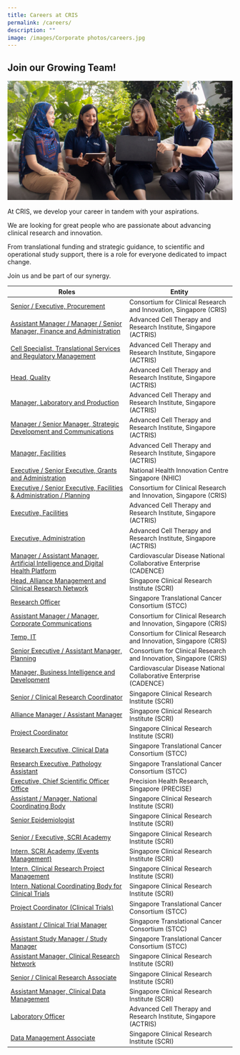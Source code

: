```yaml
---
title: Careers at CRIS
permalink: /careers/
description: ""
image: /images/Corporate photos/careers.jpg
---
```

## **Join our Growing Team!**

![](/images/Corporate%20photos/careers.jpg)

At CRIS, we develop your career in tandem with your aspirations.

We are looking for great people who are passionate about advancing clinical research and innovation.

From translational funding and strategic guidance, to scientific and operational study support, there is a role for everyone dedicated to impact change.

Join us and be part of our synergy.


| Roles | Entity |
| -------- | -------- |
[Senior / Executive, Procurement](/files/Careers/executive_snr%20executive,%20procurement.pdf) | Consortium for Clinical Research and Innovation, Singapore (CRIS) |
[Assistant Manager / Manager / Senior Manager, Finance and Administration](/files/Careers/am_mgr_sm,%20finance%20&%20admin%20(ft).pdf) | Advanced Cell Therapy and Research Institute, Singapore (ACTRIS)
[Cell Specialist, Translational Services and Regulatory Management](/files/Careers/cell%20specialist%20(manager_senior%20manager),%20tsrm.pdf) | Advanced Cell Therapy and Research Institute, Singapore (ACTRIS)
[Head, Quality](/files/Careers/head,%20quality.pdf) | Advanced Cell Therapy and Research Institute, Singapore (ACTRIS)
[Manager, Laboratory and Production](/files/Careers/lab%20manager.pdf) | Advanced Cell Therapy and Research Institute, Singapore (ACTRIS)
[Manager / Senior Manager, Strategic Development and Communications](/files/Careers/mgr_sm,%20sdc%20(bl).pdf) | Advanced Cell Therapy and Research Institute, Singapore (ACTRIS)
[Manager, Facilities](/files/Careers/facilities%20manager%20(actris).pdf) | Advanced Cell Therapy and Research Institute, Singapore (ACTRIS)
[Executive / Senior Executive, Grants and Administration](/files/Careers/sr_exec_grants%20and%20admin%20(nhic).pdf) | National Health Innovation Centre Singapore (NHIC)
[Executive / Senior Executive, Facilities & Administration / Planning](/files/Careers/facilites%20admin_planning%20(cris).pdf) | Consortium for Clinical Research and Innovation, Singapore (CRIS)
[Executive, Facilities](/files/Careers/executive,%20facilities%20(actris).pdf) | Advanced Cell Therapy and Research Institute, Singapore (ACTRIS)
[Executive, Administration](/files/Careers/executive,%20adminstration%20(actris).pdf) | Advanced Cell Therapy and Research Institute, Singapore (ACTRIS)
[Manager / Assistant Manager, Artificial Intelligence and Digital Health Platform](/files/Careers/manager_assistant%20manager,%20artificial%20intelligence%20and%20digital%20health%20platform%20(cadence).pdf) | Cardiovascular Disease National Collaborative Enterprise (CADENCE) |
[Head, Alliance Management and Clinical Research Network](/files/Careers/head,%20alliance%20management%20&%20clinical%20research%20network%20(scri).pdf) | Singapore Clinical Research Institute (SCRI) |
[Research Officer](/files/Careers/research%20officer%20(stcc).pdf) | Singapore Translational Cancer Consortium (STCC) |
[Assistant Manager / Manager, Corporate Communications](/files/Careers/jd%20-%20asst%20mgr_manager%20corp%20comms.pdf) | Consortium for Clinical Research and Innovation, Singapore (CRIS) |
|[Temp, IT](/files/Careers/cris%20-%20it%20(temp).pdf) | Consortium for Clinical Research and Innovation, Singapore (CRIS) |
| [Senior Executive / Assistant Manager, Planning](/files/Careers/cris%20-%20se_am%20(planning).pdf) | Consortium for Clinical Research and Innovation, Singapore (CRIS) |
[Manager, Business Intelligence and Development](/files/Careers/cris%20-%20manager%20(cadence).pdf) | Cardiovascular Disease National Collaborative Enterprise (CADENCE) |
[Senior / Clinical Research Coordinator](/files/Careers/careers-%20sr_clinical%20research%20coordinator%20(scri).pdf)| Singapore Clinical Research Institute (SCRI) |
[Alliance Manager / Assistant Manager](/files/Careers/careers-%20alliance%20manager_asst%20manager%20(scri).pdf) | Singapore Clinical Research Institute (SCRI) |
[Project Coordinator](/files/Careers/careers-%20project%20coordinator%20(scri).pdf) | Singapore Clinical Research Institute (SCRI) |
[Research Executive, Clinical Data](/files/Careers/Research%20Executive%20(Clinical%20Data).pdf) | Singapore Translational Cancer Consortium (STCC)
[Research Executive, Pathology Assistant](/files/Careers/Research%20Executive%20(Pathology%20Assistant).pdf) | Singapore Translational Cancer Consortium (STCC)
[Executive, Chief Scientific Officer Office](/files/Careers/CRIS%20-Executive%20(CSOO).pdf) | Precision Health Research, Singapore (PRECISE)
[Assistant / Manager, National Coordinating Body](/files/Careers/Manager_Asst%20Mgr,%20National%20Coordinating%20Body.pdf) | Singapore Clinical Research Institute (SCRI) |
[Senior Epidemiologist](/files/Careers/Sr%20Epidemiologist-SCRI.pdf) | Singapore Clinical Research Institute (SCRI) |
[Senior / Executive, SCRI Academy](/files/Careers/Sr%20Executive,%20SCRI%20Academy.pdf) | Singapore Clinical Research Institute (SCRI) |
[Intern, SCRI Academy (Events Management)](/files/Careers/21%20-%20SCRI%20-%20Intern,%20SCRI%20Academy.pdf) | Singapore Clinical Research Institute (SCRI) |
[Intern, Clinical Research Project Management](/files/Careers/20%20-%20SCRI%20-%20Intern,%20Project%20Management.pdf) | Singapore Clinical Research Institute (SCRI) |
[Intern, National Coordinating Body for Clinical Trials](/files/Careers/19%20-%20SCRI%20-%20Intern,%20NCB.pdf) | Singapore Clinical Research Institute (SCRI) |
[Project Coordinator (Clinical Trials)](/files/Careers/18%20-%20STCC%20-%20Project%20Coordinator%20(Clinical%20Trials).pdf) | Singapore Translational Cancer Consortium (STCC) |
[Assistant / Clinical Trial Manager](/files/Careers/17%20-%20STCC%20-%20Assistant%20Clinical%20Trial%20Manager.pdf) | Singapore Translational Cancer Consortium (STCC) |
[Assistant Study Manager / Study Manager](/files/Careers/16%20-%20STCC%20-%20Assistant%20Study%20Manager.pdf) | Singapore Translational Cancer Consortium (STCC) |
[Assistant Manager, Clinical Research Network](/files/Careers/08%20-%20SCRI%20-%20CRN.pdf)| Singapore Clinical Research Institute (SCRI)
[Senior / Clinical Research Associate](/files/Careers/12%20-%20SCRI%20-%20CRA.pdf)| Singapore Clinical Research Institute (SCRI)
[Assistant Manager, Clinical Data Management](/files/Careers/13%20-%20SCRI%20-%20Clinical%20Data%20Management.pdf)| Singapore Clinical Research Institute (SCRI)
[Laboratory Officer](/files/Careers/14%20-%20ACTRIS%20-%20Lab%20Officer.pdf)| Advanced Cell Therapy and Research Institute, Singapore (ACTRIS)
[Data Management Associate](/files/Careers/15%20-%20SCRI%20-%20Data%20Management%20Associate.pdf)| Singapore Clinical Research Institute (SCRI)